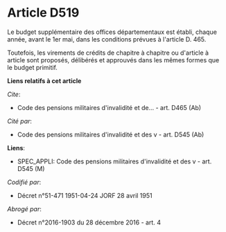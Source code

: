 # Article D519

Le budget supplémentaire des offices départementaux est établi, chaque année, avant le 1er mai, dans les conditions prévues à
l'article D. 465.

Toutefois, les virements de crédits de chapitre à chapitre ou d'article à article sont proposés, délibérés et approuvés dans
les mêmes formes que le budget primitif.

**Liens relatifs à cet article**

_Cite_:

  - Code des pensions militaires d'invalidité et de... - art. D465 (Ab)

_Cité par_:

  - Code des pensions militaires d'invalidité et des v - art. D545 (Ab)

**Liens**:

  - SPEC_APPLI: Code des pensions militaires d'invalidité et des v - art. D545 (M)

_Codifié par_:

  - Décret n°51-471 1951-04-24 JORF 28 avril 1951

_Abrogé par_:

  - Décret n°2016-1903 du 28 décembre 2016 - art. 4
